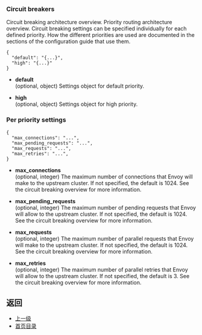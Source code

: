### Circuit breakers
Circuit breaking architecture overview.
Priority routing architecture overview.
Circuit breaking settings can be specified individually for each defined priority. How the different priorities are used are documented in the sections of the configuration guide that use them.

```
{
  "default": "{...}",
  "high": "{...}"
}
```
- **default**<br />
	(optional, object) Settings object for default priority.

- **high**<br />
	(optional, object) Settings object for high priority.

### Per priority settings
```
{
  "max_connections": "...",
  "max_pending_requests": "...",
  "max_requests": "...",
  "max_retries": "...",
}
```
- **max_connections**<br />
	(optional, integer) The maximum number of connections that Envoy will make to the upstream cluster. If not specified, the default is 1024. See the circuit breaking overview for more information.

- **max_pending_requests**<br />
	(optional, integer) The maximum number of pending requests that Envoy will allow to the upstream cluster. If not specified, the default is 1024. See the circuit breaking overview for more information.

- **max_requests**<br />
	(optional, integer) The maximum number of parallel requests that Envoy will make to the upstream cluster. If not specified, the default is 1024. See the circuit breaking overview for more information.

- **max_retries**<br />
	(optional, integer) The maximum number of parallel retries that Envoy will allow to the upstream cluster. If not specified, the default is 3. See the circuit breaking overview for more information.



## 返回
- [上一级](../Cluster.md)
- [首页目录](../../../README.md)